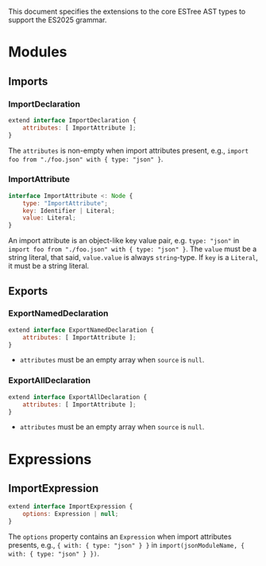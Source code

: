 This document specifies the extensions to the core ESTree AST types to support the ES2025 grammar.

# Modules

## Imports

### ImportDeclaration

```js
extend interface ImportDeclaration {
    attributes: [ ImportAttribute ];
}
```

The `attributes` is non-empty when import attributes present, e.g., `import foo from "./foo.json" with { type: "json" }`.

### ImportAttribute

```js
interface ImportAttribute <: Node {
    type: "ImportAttribute";
    key: Identifier | Literal;
    value: Literal;
}
```

An import attribute is an object-like key value pair, e.g. `type: "json"` in `import foo from "./foo.json" with { type: "json" }`. The `value` must be a string literal, that said, `value.value` is always `string`-type. If `key` is a `Literal`, it must be a string literal.

## Exports

### ExportNamedDeclaration

```js
extend interface ExportNamedDeclaration {
    attributes: [ ImportAttribute ];
}
```
- `attributes` must be an empty array when `source` is `null`.

### ExportAllDeclaration

```js
extend interface ExportAllDeclaration {
    attributes: [ ImportAttribute ];
}
```
- `attributes` must be an empty array when `source` is `null`.

# Expressions

## ImportExpression

```js
extend interface ImportExpression {
    options: Expression | null;
}
```

The `options` property contains an `Expression` when import attributes presents, e.g., `{ with: { type: "json" } }` in `import(jsonModuleName, { with: { type: "json" } })`.
